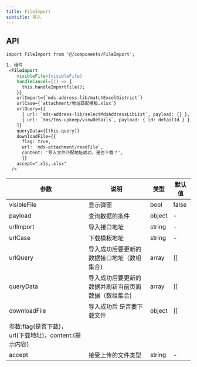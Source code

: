 ```yaml
---
title: FileImport
subtitle: 导入
---
```


## API

```html
import FileImport from '@/components/FileImport';

1. 组件
 <FileImport
    visibleFile={visibleFile}
    handleCancel={() => {
      this.handleImportFile();
    }}
    urlImport={`mds-address-lib/matchExcelDistrict`}
    urlCase={`attachment/地址匹配模板.xlsx`}
    urlQuery={[
      { url: `mds-address-lib/selectMdsAddressLibList`, payload: {} },
      { url: `tms/tms-upkeep/viewDetails`, payload: { id: detailId } },
    ]}
    queryData={[this.query]}
    downloadFile={{
      flag: true,
      url: `mds-attachment/readFile`,
      content: '导入文件匹配地址成功，是否下载？',
      }}
    accept=".xls,.xlsx"
  />

```

| 参数        | 说明                                      | 类型         | 默认值 |
| ---------   |------------------------------------------|------------- |-------|
| visibleFile | 显示弹窗                                  | bool         | false |
| payload     | 查询数据的条件                             | object       | -    |
| urlImport   | 导入接口地址                               | string       | -    |
| urlCase | 下载模板地址                                   | string       | -    |
| urlQuery    | 导入成功后要更新的数据接口地址（数组集合)     | array        | []   |
| queryData   | 导入成功后要更新的数据并刷新当前页面数据（数组集合)     | array        | []   |
| downloadFile| 导入成功后 是否要下载文件                   | object        | []   |
|              参数:flag(是否下载)， url(下载地址)，content:(提示内容)
| accept      | 接受上传的文件类型                          | string       | -    |